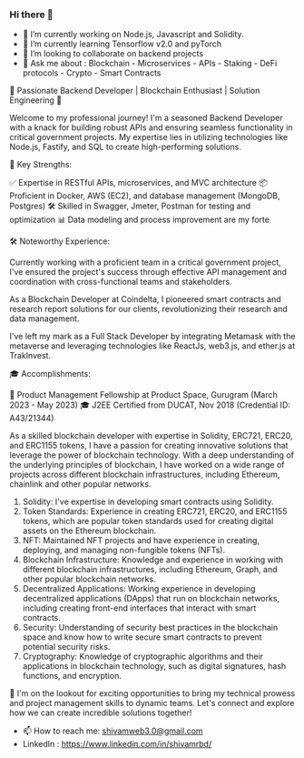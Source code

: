 ### Hi there 👋 
- 🔭 I’m currently working on Node.js, Javascript and Solidity.
- 🌱 I’m currently learning Tensorflow v2.0 and pyTorch
- 👯 I’m looking to collaborate on backend projects
- 💬 Ask me about : Blockchain - Microservices - APIs - Staking - DeFi protocols - Crypto - Smart Contracts

🚀 Passionate Backend Developer | Blockchain Enthusiast | Solution Engineering 🚀

Welcome to my professional journey! I'm a seasoned Backend Developer with a knack for building robust APIs and ensuring seamless functionality in critical government projects. My expertise lies in utilizing technologies like Node.js, Fastify, and SQL to create high-performing solutions.

🔨 Key Strengths:

✅ Expertise in RESTful APIs, microservices, and MVC architecture
📦 Proficient in Docker, AWS (EC2), and database management (MongoDB, Postgres)
🛠 Skilled in Swagger, Jmeter, Postman for testing and optimization
📊 Data modeling and process improvement are my forte

🛠 Noteworthy Experience:

Currently working with a proficient team in a critical government project, I've ensured the project's success through effective API management and coordination with cross-functional teams and stakeholders.

As a Blockchain Developer at Coindelta, I pioneered smart contracts and research report solutions for our clients, revolutionizing their research and data management.

I've left my mark as a Full Stack Developer by integrating Metamask with the metaverse and leveraging technologies like ReactJs, web3.js, and ether.js at TrakInvest.

🎓 Accomplishments:

🌟 Product Management Fellowship at Product Space, Gurugram (March 2023 - May 2023)
🎓 J2EE Certified from DUCAT, Nov 2018 (Credential ID: A43/21344)


As a skilled blockchain developer with expertise in Solidity, ERC721, ERC20, and ERC1155 tokens, I have a passion for creating innovative solutions that leverage the power of blockchain technology. With a deep understanding of the underlying principles of blockchain, I have worked on a wide range of projects across different blockchain infrastructures, including Ethereum, chainlink and other popular networks.

1) Solidity: I've expertise in developing smart contracts using Solidity.
2) Token Standards: Experience in creating ERC721, ERC20, and ERC1155 tokens, which are popular token standards used for creating digital assets on the Ethereum blockchain.
3) NFT: Maintained NFT projects and have experience in creating, deploying, and managing non-fungible tokens (NFTs).
4) Blockchain Infrastructure: Knowledge and experience in working with different blockchain infrastructures, including Ethereum, Graph, and other popular blockchain networks.
5) Decentralized Applications: Working experience in developing decentralized applications (DApps) that run on blockchain networks, including creating front-end interfaces that interact with smart contracts.
6) Security: Understanding of security best practices in the blockchain space and know how to write secure smart contracts to prevent potential security risks.
7) Cryptography: Knowledge of cryptographic algorithms and their applications in blockchain technology, such as digital signatures, hash functions, and encryption.

🚀 I'm on the lookout for exciting opportunities to bring my technical prowess and project management skills to dynamic teams. Let's connect and explore how we can create incredible solutions together!

- 📫 How to reach me: shivamweb3.0@gmail.com 
- LinkedIn : https://www.linkedin.com/in/shivamrbd/

<!--
**shivadxt/shivadxt** is a ✨ _special_ ✨ repository because its `README.md` (this file) appears on your GitHub profile.
